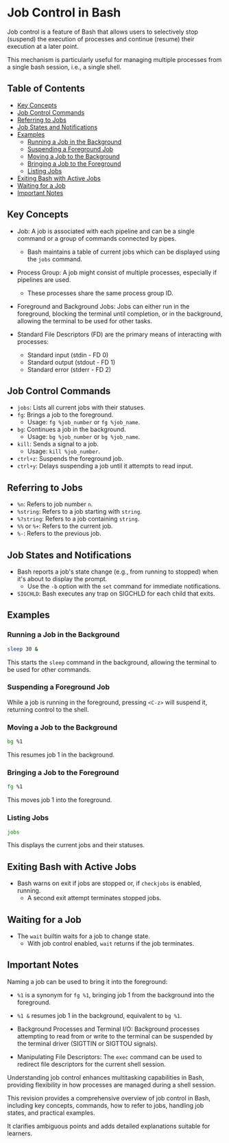 


# Job Control in Bash

Job control is a feature of Bash that allows users to selectively stop
(suspend) the execution of processes and continue (resume) their execution
at a later point.  

This mechanism is particularly useful for managing multiple processes from
a single bash session, i.e., a single shell.

## Table of Contents
* [Key Concepts](#key-concepts) 
* [Job Control Commands](#job-control-commands) 
* [Referring to Jobs](#referring-to-jobs) 
* [Job States and Notifications](#job-states-and-notifications) 
* [Examples](#examples) 
    * [Running a Job in the Background](#running-a-job-in-the-background) 
    * [Suspending a Foreground Job](#suspending-a-foreground-job) 
    * [Moving a Job to the Background](#moving-a-job-to-the-background) 
    * [Bringing a Job to the Foreground](#bringing-a-job-to-the-foreground) 
    * [Listing Jobs](#listing-jobs) 
* [Exiting Bash with Active Jobs](#exiting-bash-with-active-jobs) 
* [Waiting for a Job](#waiting-for-a-job) 
* [Important Notes](#important-notes) 


## Key Concepts
* Job: A job is associated with each pipeline and can be a single command or a group of 
  commands connected by pipes.  
    * Bash maintains a table of current jobs which can be displayed using the `jobs` command.

* Process Group: A job might consist of multiple processes, especially if pipelines are 
  used.  
    * These processes share the same process group ID.

* Foreground and Background Jobs: Jobs can either run in the foreground, blocking the
  terminal until completion, or in the background, allowing the terminal to be used for
  other tasks.

* Standard File Descriptors (FD) are the primary means of interacting with processes:
    * Standard input (stdin - FD 0)
    * Standard output (stdout - FD 1)
    * Standard error (stderr - FD 2)



## Job Control Commands
* `jobs`: Lists all current jobs with their statuses.
* `fg`: Brings a job to the foreground.  
    * Usage: `fg %job_number` or `fg %job_name`.
* `bg`: Continues a job in the background.  
    * Usage: `bg %job_number` or `bg %job_name`.
* `kill`: Sends a signal to a job.  
    * Usage: `kill %job_number`.
* `ctrl+z`: Suspends the foreground job.
* `ctrl+y`: Delays suspending a job until it attempts to read input.


## Referring to Jobs
* `%n`: Refers to job number `n`.
* `%string`: Refers to a job starting with `string`.
* `%?string`: Refers to a job containing `string`.
* `%%` or `%+`: Refers to the current job.
* `%-`: Refers to the previous job.


## Job States and Notifications
* Bash reports a job's state change (e.g., from running to stopped) when it's 
  about to display the prompt.  
    * Use the `-b` option with the `set` command for immediate notifications.
* `SIGCHLD`: Bash executes any trap on SIGCHLD for each child that exits.


## Examples
### Running a Job in the Background
```bash
sleep 30 &
```
This starts the `sleep` command in the background, allowing the terminal
to be used for other commands.


### Suspending a Foreground Job
While a job is running in the foreground, pressing `<C-z>` will suspend 
it, returning control to the shell.


### Moving a Job to the Background
```bash
bg %1
```
This resumes job 1 in the background.


### Bringing a Job to the Foreground
```bash
fg %1
```
This moves job 1 into the foreground.


### Listing Jobs
```bash
jobs
```
This displays the current jobs and their statuses.


## Exiting Bash with Active Jobs
* Bash warns on exit if jobs are stopped or, if `checkjobs` is enabled, running.  
    * A second exit attempt terminates stopped jobs.


## Waiting for a Job
* The `wait` builtin waits for a job to change state.  
    * With job control enabled, `wait` returns if the job terminates.


## Important Notes
Naming a job can be used to bring it into the foreground: 

* `%1`  is  a  synonym  for  `fg %1`, bringing job 1 from the background into the foreground.
* `%1 &` resumes job 1 in the background, equivalent to `bg %1`.

* Background Processes and Terminal I/O: Background processes attempting to read from or write to the terminal can be suspended by the terminal driver (SIGTTIN or SIGTTOU signals).
* Manipulating File Descriptors: The `exec` command can be used to redirect file descriptors for the current shell session.

Understanding job control enhances multitasking capabilities in Bash, providing flexibility in how processes are managed during a shell session.

This revision provides a comprehensive overview of job control in Bash, including key 
concepts, commands, how to refer to jobs, handling job states, and practical examples.

It clarifies ambiguous points and adds detailed explanations suitable for learners.
